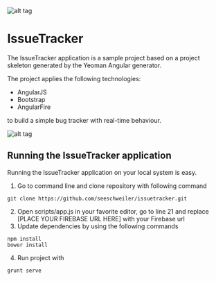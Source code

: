 ![alt tag](https://raw.github.com/seeschweiler/issuetracker/master/images/issuetracker_logo.png)

# IssueTracker

The IssueTracker application is a sample project based on a project skeleton generated by the Yeoman Angular generator.

The project applies the following technologies:

- AngularJS
- Bootstrap
- AngularFire

to build a simple bug tracker with real-time behaviour.

![alt tag](https://raw.github.com/seeschweiler/issuetracker/master/images/welcome_page.png)

## Running the IssueTracker application

 Running the IssueTracker application on your local system is easy.
 1. Go to command line and clone repository with following command
 ```
git clone https://github.com/seeschweiler/issuetracker.git
 ```
 2. Open scripts/app.js in your favorite editor, go to line 21 and replace [PLACE YOUR FIREBASE URL HERE] with your Firebase url
 3. Update dependencies by using the following commands
 ```
 npm install
 bower install
 ```
4. Run project with
```
grunt serve
```

